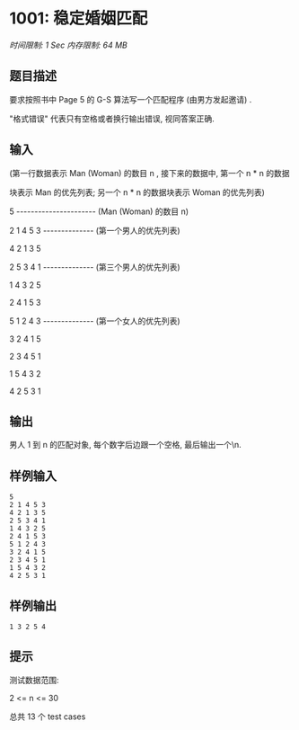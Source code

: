 # 1001: 稳定婚姻匹配

*时间限制: 1 Sec 内存限制: 64 MB*

## 题目描述

要求按照书中 Page 5 的 G-S 算法写一个匹配程序 (由男方发起邀请) .



"格式错误" 代表只有空格或者换行输出错误, 视同答案正确.

## 输入

(第一行数据表示 Man (Woman) 的数目 n , 接下来的数据中, 第一个 n * n 的数据


块表示 Man 的优先列表; 另一个 n * n 的数据块表示 Woman 的优先列表)


5 ---------------------- (Man (Woman) 的数目 n)


2 1 4 5 3 -------------- (第一个男人的优先列表)


4 2 1 3 5


2 5 3 4 1 -------------- (第三个男人的优先列表)


1 4 3 2 5


2 4 1 5 3


5 1 2 4 3 -------------- (第一个女人的优先列表)


3 2 4 1 5


2 3 4 5 1


1 5 4 3 2


4 2 5 3 1

## 输出

男人 1 到 n 的匹配对象, 每个数字后边跟一个空格, 最后输出一个\n.

## 样例输入

```
5
2 1 4 5 3
4 2 1 3 5
2 5 3 4 1
1 4 3 2 5
2 4 1 5 3
5 1 2 4 3
3 2 4 1 5
2 3 4 5 1
1 5 4 3 2
4 2 5 3 1
```

## 样例输出

```
1 3 2 5 4
```

## 提示

测试数据范围:


2 <= n <= 30


总共 13 个 test cases